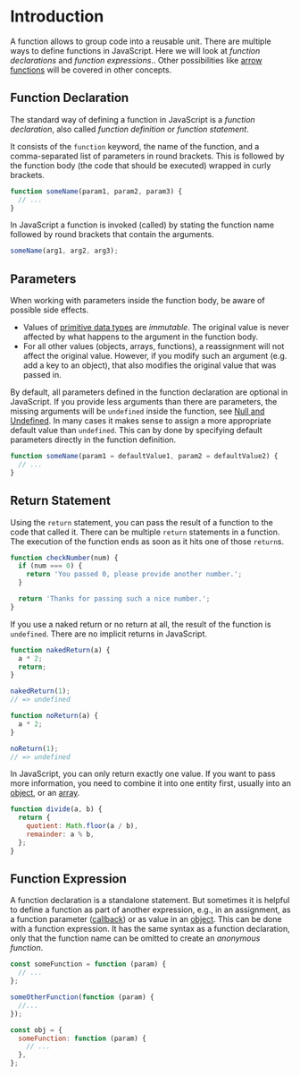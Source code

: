 # Introduction

A function allows to group code into a reusable unit.
There are multiple ways to define functions in JavaScript.
Here we will look at _function declarations_ and _function expressions_..
Other possibilities like [arrow functions][concept-arrow-functions] will be covered in other concepts.

## Function Declaration

The standard way of defining a function in JavaScript is a _function declaration_, also called _function definition_ or _function statement_.

It consists of the `function` keyword, the name of the function, and a comma-separated list of parameters in round brackets.
This is followed by the function body (the code that should be executed) wrapped in curly brackets.

```javascript
function someName(param1, param2, param3) {
  // ...
}
```

In JavaScript a function is invoked (called) by stating the function name followed by round brackets that contain the arguments.

```javascript
someName(arg1, arg2, arg3);
```

## Parameters

When working with parameters inside the function body, be aware of possible side effects.

- Values of [primitive data types][mdn-primitives] are _immutable_.
  The original value is never affected by what happens to the argument in the function body.
- For all other values (objects, arrays, functions), a reassignment will not affect the original value.
  However, if you modify such an argument (e.g. add a key to an object), that also modifies the original value that was passed in.

By default, all parameters defined in the function declaration are optional in JavaScript.
If you provide less arguments than there are parameters, the missing arguments will be `undefined` inside the function, see [Null and Undefined][concept-null-undefined].
In many cases it makes sense to assign a more appropriate default value than `undefined`.
This can by done by specifying default parameters directly in the function definition.

```javascript
function someName(param1 = defaultValue1, param2 = defaultValue2) {
  // ...
}
```

## Return Statement

Using the `return` statement, you can pass the result of a function to the code that called it.
There can be multiple `return` statements in a function.
The execution of the function ends as soon as it hits one of those `return`s.

```javascript
function checkNumber(num) {
  if (num === 0) {
    return 'You passed 0, please provide another number.';
  }

  return 'Thanks for passing such a nice number.';
}
```

If you use a naked return or no return at all, the result of the function is `undefined`.
There are no implicit returns in JavaScript.

```javascript
function nakedReturn(a) {
  a * 2;
  return;
}

nakedReturn(1);
// => undefined

function noReturn(a) {
  a * 2;
}

noReturn(1);
// => undefined
```

In JavaScript, you can only return exactly one value.
If you want to pass more information, you need to combine it into one entity first, usually into an [object][concept-objects], or an [array][concept-arrays].

```javascript
function divide(a, b) {
  return {
    quotient: Math.floor(a / b),
    remainder: a % b,
  };
}
```

## Function Expression

A function declaration is a standalone statement.
But sometimes it is helpful to define a function as part of another expression, e.g., in an assignment, as a function parameter ([callback][concept-callbacks]) or as value in an [object][concept-objects].
This can be done with a function expression.
It has the same syntax as a function declaration, only that the function name can be omitted to create an _anonymous function_.

```javascript
const someFunction = function (param) {
  // ...
};

someOtherFunction(function (param) {
  //...
});

const obj = {
  someFunction: function (param) {
    // ...
  },
};
```

[concept-arrow-functions]: /tracks/javascript/concepts/arrow-functions
[concept-null-undefined]: /tracks/javascript/concepts/null-undefined
[concept-objects]: /tracks/javascript/concepts/objects
[concept-callbacks]: /tracks/javascript/concepts/callbacks
[concept-arrays]: /tracks/javascript/concepts/arrays
[mdn-primitives]: https://developer.mozilla.org/en-US/docs/Glossary/Primitive
